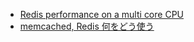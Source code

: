 - [Redis performance on a multi core CPU](https://stackoverflow.com/questions/21304947/redis-performance-on-a-multi-core-cpu)
- [memcached, Redis 何をどう使う](https://ave-h.hateblo.jp/entry/2018/08/09/234051)